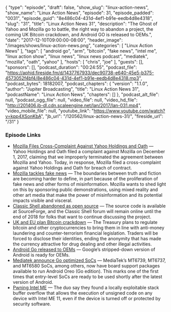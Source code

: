 {
  "type": "episode",
  "draft": false,
  "show_slug": "linux-action-news",
  "show_name": "Linux Action News",
  "episode": 31,
  "episode_padded": "0031",
  "episode_guid": "8e486c04-431d-4ef1-b91e-eedb4d8e4318",
  "slug": "31",
  "title": "Linux Action News 31",
  "description": "The Ghost of Yahoo and Mozilla go to battle, the right way to abandon a project, the coming UK Bitcoin crackdown, and Android GO is released to OEMs.",
  "date": "2017-12-10T09:00:00-08:00",
  "header_image": "/images/shows/linux-action-news.png",
  "categories": [
    "Linux Action News"
  ],
  "tags": [
    "android go",
    "arm",
    "bitcoin",
    "fake news",
    "intel me",
    "linux action show",
    "linux news",
    "linux news podcast",
    "mediatek",
    "mozilla",
    "oath",
    "yahoo"
  ],
  "hosts": [
    "chris",
    "joe"
  ],
  "guests": [],
  "sponsors": [],
  "podcast_duration": "00:24:55",
  "podcast_file": "https://aphid.fireside.fm/d/1437767933/dec90738-e640-45e5-b375-4573052f4bf4/8e486c04-431d-4ef1-b91e-eedb4d8e4318.mp3",
  "podcast_bytes": 18182007,
  "podcast_chapters": {
    "version": "1.1.0",
    "author": "Jupiter Broadcasting",
    "title": "Linux Action News 31",
    "podcastName": "Linux Action News",
    "chapters": []
  },
  "podcast_alt_file": null,
  "podcast_ogg_file": null,
  "video_file": null,
  "video_hd_file": "http://201406.jb-dl.cdn.scaleengine.net/lan/2017/lan-031.mp4",
  "video_mobile_file": null,
  "youtube_link": "https://www.youtube.com/watch?v=kpp4XSonKbA",
  "jb_url": "/120562/linux-action-news-31/",
  "fireside_url": "/31"
}


### Episode Links

  * [Mozilla Files Cross-Complaint Against Yahoo Holdings and Oath](https://blog.mozilla.org/blog/2017/12/05/mozilla-files-cross-complaint-against-yahoo-holdings-and-oath/ "Mozilla Files Cross-Complaint Against Yahoo Holdings and Oath") — Yahoo Holdings and Oath filed a complaint against Mozilla on December 1, 2017, claiming that we improperly terminated the agreement between Mozilla and Yahoo. Today, in response, Mozilla filed a cross-complaint against Yahoo Holdings and Oath for breach of contract.
  * [Mozilla tackles fake news](https://blog.mozilla.org/blog/2017/12/05/woke-up-and-thought-you-were-in-a-different-reality/ "Mozilla tackles fake news") — The boundaries between truth and fiction are becoming harder to define, in part because of the proliferation of fake news and other forms of misinformation. Mozilla wants to shed light on this by sponsoring public demonstrations, using mixed reality and other art media that make the power of misinformation and its potential impacts visible and visceral.
  * [Classic Shell abandoned as open source](https://liliputing.com/2017/12/classic-shell-goes-open-source-developer-abandons-customize-windows-10-make-work-like-windows-7.html "Classic Shell abandoned as open source") — The source code is available at SourceForge, and the Classic Shell forum will remain online until the end of 2018 for folks that want to continue discussing the project. 
  * [UK and EU plan Bitcoin crackdown](https://www.theguardian.com/technology/2017/dec/04/bitcoin-uk-eu-plan-cryptocurrency-price-traders-anonymity "UK and EU plan Bitcoin crackdown") — The Treasury plans to regulate bitcoin and other cryptocurrencies to bring them in line with anti-money laundering and counter-terrorism financial legislation. Traders will be forced to disclose their identities, ending the anonymity that has made the currency attractive for drug dealing and other illegal activities.
  * [Android Go released to OEMs](https://arstechnica.com/gadgets/2017/12/google-releases-android-go-to-oems-along-with-a-suite-of-low-end-google-apps/ "Android Go released to OEMs") — Google’s stripped-down version of Android is ready for OEMs.
  * [Mediatek announce Go optimized SoCs](https://www.xda-developers.com/mediatek-android-oreo-go-edition/ "Mediatek announce Go optimized SoCs") — MediaTek’s MT6739, MT6737, and MT6580 SoCs, among others, now have board support packages available to run Android Oreo (Go edition). This marks one of the first times that entry-level SoCs are ready to be used shortly after the latest version of Android.
  * [Pwning Intel ME](https://www.theregister.co.uk/2017/12/06/intel_management_engine_pwned_by_buffer_overflow/ "Pwning Intel ME") — The duo say they found a locally exploitable stack buffer overflow that allows the execution of unsigned code on any device with Intel ME 11, even if the device is turned off or protected by security software.


